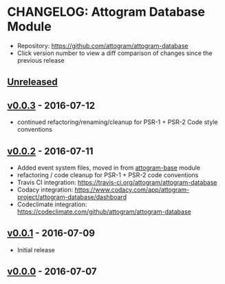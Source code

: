 # CHANGELOG: Attogram Database Module
* Repository: https://github.com/attogram/attogram-database
* Click version number to view a diff comparison of changes since the previous release

## [Unreleased](https://github.com/attogram/attogram-database/compare/v0.0.3...HEAD)

## [v0.0.3](https://github.com/attogram/attogram-database/compare/v0.0.2...v0.0.3) - 2016-07-12
- continued refactoring/renaming/cleanup for PSR-1 + PSR-2 Code style conventions

## [v0.0.2](https://github.com/attogram/attogram-database/compare/v0.0.1...v0.0.2) - 2016-07-11
- Added event system files, moved in from [attogram-base](https://github.com/attogram/attogram-base) module
- refactoring / code cleanup for PSR-1 + PSR-2 code conventions
- Travis CI integration: https://travis-ci.org/attogram/attogram-database
- Codacy integration: https://www.codacy.com/app/attogram-project/attogram-database/dashboard
- Codeclimate integration: https://codeclimate.com/github/attogram/attogram-database

## [v0.0.1](https://github.com/attogram/attogram-database/compare/b1f1303...v0.0.1) - 2016-07-09
- Initial release

## [v0.0.0](https://github.com/attogram/attogram-database/tree/b1f1303) - 2016-07-07
